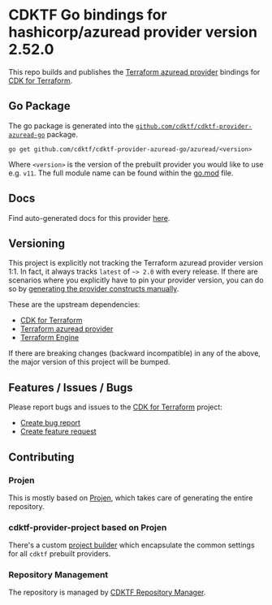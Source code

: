 # CDKTF Go bindings for hashicorp/azuread provider version 2.52.0

This repo builds and publishes the [Terraform azuread provider](https://registry.terraform.io/providers/hashicorp/azuread/2.52.0/docs) bindings for [CDK for Terraform](https://cdk.tf).

## Go Package

The go package is generated into the [`github.com/cdktf/cdktf-provider-azuread-go`](https://github.com/cdktf/cdktf-provider-azuread-go) package.

`go get github.com/cdktf/cdktf-provider-azuread-go/azuread/<version>`

Where `<version>` is the version of the prebuilt provider you would like to use e.g. `v11`. The full module name can be found
within the [go.mod](https://github.com/cdktf/cdktf-provider-azuread-go/blob/main/azuread/go.mod#L1) file.

## Docs

Find auto-generated docs for this provider [here](https://github.com/cdktf/cdktf-provider-azuread/blob/main/docs/API.go.md).


## Versioning

This project is explicitly not tracking the Terraform azuread provider version 1:1. In fact, it always tracks `latest` of `~> 2.0` with every release. If there are scenarios where you explicitly have to pin your provider version, you can do so by [generating the provider constructs manually](https://cdk.tf/imports).

These are the upstream dependencies:

* [CDK for Terraform](https://cdk.tf)
* [Terraform azuread provider](https://registry.terraform.io/providers/hashicorp/azuread/2.52.0)
* [Terraform Engine](https://terraform.io)

If there are breaking changes (backward incompatible) in any of the above, the major version of this project will be bumped.

## Features / Issues / Bugs

Please report bugs and issues to the [CDK for Terraform](https://cdk.tf) project:

* [Create bug report](https://cdk.tf/bug)
* [Create feature request](https://cdk.tf/feature)

## Contributing

### Projen

This is mostly based on [Projen](https://github.com/projen/projen), which takes care of generating the entire repository.

### cdktf-provider-project based on Projen

There's a custom [project builder](https://github.com/cdktf/cdktf-provider-project) which encapsulate the common settings for all `cdktf` prebuilt providers.


### Repository Management

The repository is managed by [CDKTF Repository Manager](https://github.com/cdktf/cdktf-repository-manager/).
